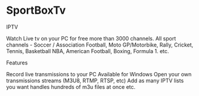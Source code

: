 # SportBoxTv
IPTV


Watch Live tv on your PC for free more than 3000 channels.
All sport channels - Soccer / Association Football, Moto GP/Motorbike, Rally, Cricket, Tennis, Basketball NBA, 
American Football, Boxing, Formula 1. etc.

Features

Record live transmissions to your PC
Available for Windows
Open your own transmissions streams (M3U8, RTMP, RTSP, etc)
Add as many IPTV lists you want
handles hundreds of m3u files at once
etc.
